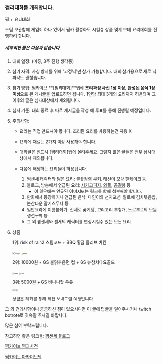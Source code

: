 ### 쩜리대회를 개최합니다.



쩜 + 요리대회



스팀 보관함에 게임이 하나 있어서 쩜카 활성화도 시킬겸 상품 몇개 보태 요리대회를 진행하려 합니다.



##### 세부적인 룰은 다음과 같습니다.

1. 대회 일정: (미정, 3주 진행 생각중)

   

2. 참가 자격: 사칭 방지를 위해 '고정닉'만 참가 가능합니다. 대회 참가용으로 새로 닉 파셔도 괜찮습니다.

   

3.  참가 방법: 쩜카이브 **[쩜리대회]**탭에 **조리과정 사진 1장 이상, 완성된 음식 1장 이상**으로 된 게시글을 업로드하면 됩니다. 1인당 최대 3개의 요리까지 허용되며 그 이후의 글은 심사대상에서 제외됩니다. 

   

4. 심사 기준: 대회 종료 후 따로 게시글을 작성 해 투표를 통해 진행될 예정입니다.

   

5. 주의사항:

   - 요리는 직접 만드셔야 됩니다. 조리된 요리를 사용하는건 허용 X

   - 요리에 재료는 2가지 이상 사용해야 합니다.

   - 대회글은 반드시 [쩜리대회]탭에 올려주세요. 그렇지 않은 글들은 전부 심사대상에서 제외됩니다.

   - 다음에 해당하는 요리들이 허용됩니다.

     1. 쩜센세 캐릭터와 닮은 요리: 불꽃정령 쿠키, 태선이 모양 팬케이크 등
     2. 블로그, 방송에서 언급된 요리: [시카고피자](https://blog.naver.com/ssrg094/221015782594), [와플](https://ac.namu.la/20210326/efeb02c51f5113390fd40964ed28ecb03832e5738c455631da63af4d9df18a1f.jpg ), [공갈빵](https://arca.live/b/zzum/24143112?p=1) 등
        - 이 경우에는 언급된 이미지또는 링크를 함께 첨부해야 합니다.
     3. 만화에서 등장하거나 언급된 음식: 다인이의 선지포션, 알로에 김치볶음밥, 논산타운 딸기스무디 등
     4. 일반요리에 이름붙이기: 진세로 꽃게탕, 고리고리 부침개, 노르부르의 모둠생선구이 등
     5. 그 외 쩜센세와 센세의 캐릭터를 연상시킬수 있는 모든 요리

     

6. 상품

   1위: risk of rain2 스팀코드 + BBQ 황금 올리브 치킨

   <img src="https://i.imgur.com/YqOWEnk.png" alt="imgur" style="zoom:50%;" />

   <img src="https://i.imgur.com/lJQuH2G.png" alt="imgur" style="zoom: 33%;" />

   

   2위: 10000원 + GS 불닭볶음면 컵 + GS 뉴참치마요골드

   <img src="https://i.imgur.com/NP54KnO.png" alt="imgur" style="zoom:33%;" />

   <img src="https://i.imgur.com/gjfQkBr.png" alt="imgur" style="zoom:33%;" />

   

   3위: 5000원 + GS 바나나맛 우유

   <img src="https://i.imgur.com/RNvyKyx.png" alt="imgur" style="zoom:33%;" />

   

   상금은 계좌를 통해 직접 보내드릴 예정입니다.



그 외 건의사항이나 궁금하신 점이 있으시다면 이 글에 답글을 달아주시거나 twitch botrote로 귓속말 주시길 바랍니다.



많은 참여 부탁드립니다.

참고하면 좋은 링크들:
[쩜센세 블로그](https://blog.naver.com/ssrg094)

[쩜카이브 쩜과사전](https://arca.live/b/zzum/19984827?category=%EC%95%84%EC%B9%B4%EC%9D%B4%EB%B8%8C&target=all&keyword=&p=1)

[쩜카이브 아카이브탭](https://arca.live/b/zzum?category=%EC%95%84%EC%B9%B4%EC%9D%B4%EB%B8%8C)

